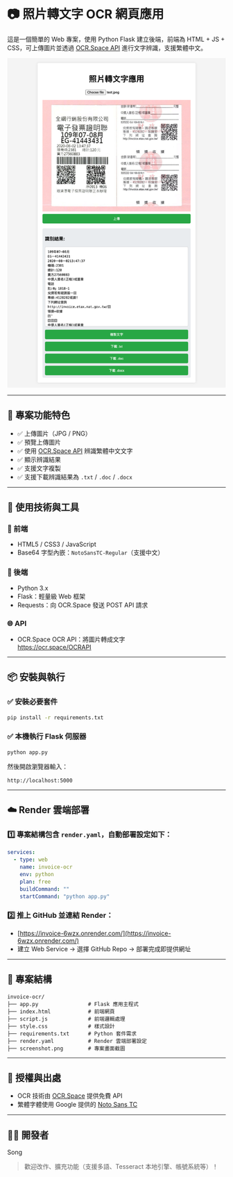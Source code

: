 # 📷 照片轉文字 OCR 網頁應用

這是一個簡單的 Web 專案，使用 Python Flask 建立後端，前端為 HTML + JS + CSS，可上傳圖片並透過 [OCR.Space API](https://ocr.space/OCRAPI) 進行文字辨識，支援繁體中文。

![專案畫面截圖](screenshot.png)

---

## 🔧 專案功能特色

- ✅ 上傳圖片（JPG / PNG）
- ✅ 預覽上傳圖片
- ✅ 使用 [OCR.Space API](https://ocr.space/OCRAPI) 辨識繁體中文文字
- ✅ 顯示辨識結果
- ✅ 支援文字複製
- ✅ 支援下載辨識結果為 `.txt` / `.doc` / `.docx`

---

## 🧰 使用技術與工具

### 📌 前端
- HTML5 / CSS3 / JavaScript
- Base64 字型內嵌：`NotoSansTC-Regular`（支援中文）

### 🧪 後端
- Python 3.x
- Flask：輕量級 Web 框架
- Requests：向 OCR.Space 發送 POST API 請求

### 🌐 API
- OCR.Space OCR API：將圖片轉成文字  
  https://ocr.space/OCRAPI

---

## 📦 安裝與執行

### ✅ 安裝必要套件
```bash
pip install -r requirements.txt
```

### ✅ 本機執行 Flask 伺服器
```bash
python app.py
```

然後開啟瀏覽器輸入：
```
http://localhost:5000
```

---

## ☁️ Render 雲端部署

### 1️⃣ 專案結構包含 `render.yaml`，自動部署設定如下：

```yaml
services:
  - type: web
    name: invoice-ocr
    env: python
    plan: free
    buildCommand: ""
    startCommand: "python app.py"
```

### 2️⃣ 推上 GitHub 並連結 Render：
- [https://invoice-6wzx.onrender.com/](https://invoice-6wzx.onrender.com/)
- 建立 Web Service → 選擇 GitHub Repo → 部署完成即提供網址

---

## 📁 專案結構

```
invoice-ocr/
├── app.py                # Flask 應用主程式
├── index.html            # 前端網頁
├── script.js             # 前端邏輯處理
├── style.css             # 樣式設計
├── requirements.txt      # Python 套件需求
├── render.yaml           # Render 雲端部署設定
├── screenshot.png        # 專案畫面截圖
```

---

## 📜 授權與出處

- OCR 技術由 [OCR.Space](https://ocr.space/) 提供免費 API
- 繁體字體使用 Google 提供的 [Noto Sans TC](https://fonts.google.com/specimen/Noto+Sans+TC)

---

## 🙋‍♀️ 開發者

Song

> 歡迎改作、擴充功能（支援多語、Tesseract 本地引擎、帳號系統等）！
